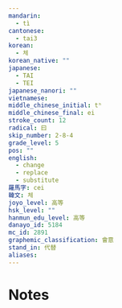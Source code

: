 ```yaml
---
mandarin:
  - tì
cantonese:
  - tai3
korean:
  - 체
korean_native: ""
japanese:
  - TAI
  - TEI
japanese_nanori: ""
vietnamese:
middle_chinese_initial: tʰ
middle_chinese_final: ei
stroke_count: 12
radical: 曰
skip_number: 2-8-4
grade_level: 5
pos: ""
english:
  - change
  - replace
  - substitute
羅馬字: cei
韓文: 체
joyo_level: 高等
hsk_level: ""
hanmun_edu_level: 高等
danayo_id: 5184
mc_id: 2891
graphemic_classification: 會意
stand_in: 代替
aliases:
---
```


# Notes
